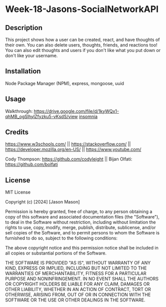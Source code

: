 # Week-18-Jasons-SocialNetworkAPI

## Description

This project shows how a user can be created, react, and have thoughts of their own. You can also delete users, thoughts, friends, and reactions too! You can also edit thoughts and users if you don't like what you put down or don't like your username.

## Installation

Node Package Manager (NPM), express, mongoose, uuid 

## Usage

Walkthrough: https://drive.google.com/file/d/1kyWQx1-qhMB_ogSlhylZfyzku5-vKsdS/view
[insomnia](https://i.gyazo.com/b55d20925f1d2d6d21359ad88b2dd0ab.png)

## Credits

https://www.w3schools.com/ || 
https://stackoverflow.com/ || 
https://developer.mozilla.org/en-US/ || 
https://www.youtube.com/

Cody Thompson: https://github.com/codyleight ||
Bijan Olfati: https://github.com/bolfati

## License
MIT License

Copyright (c) [2024] [Jason Mason]

Permission is hereby granted, free of charge, to any person obtaining a copy of this software and associated documentation files (the "Software"), to deal in the Software without restriction, including without limitation the rights to use, copy, modify, merge, publish, distribute, sublicense, and/or sell copies of the Software, and to permit persons to whom the Software is furnished to do so, subject to the following conditions:

The above copyright notice and this permission notice shall be included in all copies or substantial portions of the Software.

THE SOFTWARE IS PROVIDED "AS IS", WITHOUT WARRANTY OF ANY KIND, EXPRESS OR IMPLIED, INCLUDING BUT NOT LIMITED TO THE WARRANTIES OF MERCHANTABILITY, FITNESS FOR A PARTICULAR PURPOSE AND NONINFRINGEMENT. IN NO EVENT SHALL THE AUTHORS OR COPYRIGHT HOLDERS BE LIABLE FOR ANY CLAIM, DAMAGES OR OTHER LIABILITY, WHETHER IN AN ACTION OF CONTRACT, TORT OR OTHERWISE, ARISING FROM, OUT OF OR IN CONNECTION WITH THE SOFTWARE OR THE USE OR OTHER DEALINGS IN THE SOFTWARE.

